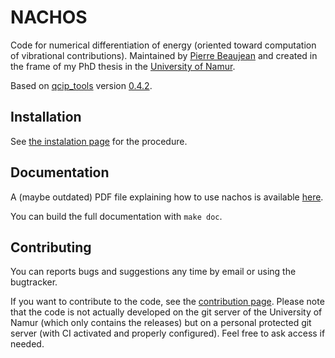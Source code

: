 # NACHOS

Code for numerical differentiation of energy (oriented toward computation of vibrational contributions).
Maintained by [Pierre Beaujean](pierre.beaujean@unamur.be) and created in the frame of my PhD thesis in the [University of Namur](https://www.unamur.be).

Based on [qcip_tools](https://gitlab.unamur.be/pierre.beaujean/qcip_tools) version [0.4.2](https://gitlab.unamur.be/pierre.beaujean/qcip_tools/tree/release-v0.4.2).

<!-- STABLE: -->


<!-- PREVIOUS: -->


## Installation

See [the instalation page](./documentation/source/install.rst) for the procedure.

## Documentation

A (maybe outdated) PDF file explaining how to use nachos is available [here](./documentation/source/nachos-howto.pdf).

You can build the full documentation with `make doc`.

## Contributing

You can reports bugs and suggestions any time by email or using the bugtracker.

If you want to contribute to the code, see the [contribution page](./documentation/source/contributing.rst). 
Please note that the code is not actually developed on the git server of the University of Namur (which only contains the releases) but on a personal protected git server (with CI activated and properly configured). 
Feel free to ask access if needed.

